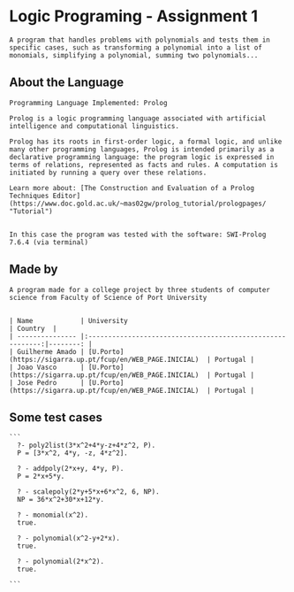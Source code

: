 # Logic Programing - Assignment 1
    A program that handles problems with polynomials and tests them in specific cases, such as transforming a polynomial into a list of monomials, simplifying a polynomial, summing two polynomials...

## About the Language
    Programming Language Implemented: Prolog

    Prolog is a logic programming language associated with artificial intelligence and computational linguistics.

    Prolog has its roots in first-order logic, a formal logic, and unlike many other programming languages, Prolog is intended primarily as a declarative programming language: the program logic is expressed in terms of relations, represented as facts and rules. A computation is initiated by running a query over these relations.

    Learn more about: [The Construction and Evaluation of a Prolog Techniques Editor](https://www.doc.gold.ac.uk/~mas02gw/prolog_tutorial/prologpages/ "Tutorial")


    In this case the program was tested with the software: SWI-Prolog 7.6.4 (via terminal)

## Made by

    A program made for a college project by three students of computer science from Faculty of Science of Port University


    | Name            | University                                                 | Country  |
    | --------------- |:----------------------------------------------------------:|--------: |
    | Guilherme Amado | [U.Porto](https://sigarra.up.pt/fcup/en/WEB_PAGE.INICIAL)  | Portugal |
    | Joao Vasco      | [U.Porto](https://sigarra.up.pt/fcup/en/WEB_PAGE.INICIAL)  | Portugal |
    | Jose Pedro      | [U.Porto](https://sigarra.up.pt/fcup/en/WEB_PAGE.INICIAL)  | Portugal |

## Some test cases

    ```
      ?- poly2list(3*x^2+4*y-z+4*z^2, P).
      P = [3*x^2, 4*y, -z, 4*z^2].

      ? - addpoly(2*x+y, 4*y, P).
      P = 2*x+5*y.

      ? - scalepoly(2*y+5*x+6*x^2, 6, NP).
      NP = 36*x^2+30*x+12*y.

      ? - monomial(x^2).
      true.

      ? - polynomial(x^2-y+2*x).
      true.

      ? - polynomial(2*x^2).
      true.

    ```
